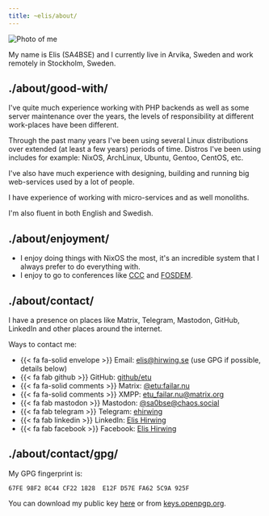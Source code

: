 ```yaml
---
title: ~elis/about/
---
```


![Photo of me](/img/elis.jpg)

My name is Elis (SA4BSE) and I currently live in Arvika, Sweden and work
remotely in Stockholm, Sweden.

## ./about/good-with/

I've quite much experience working with PHP backends as well as some server
maintenance over the years, the levels of responsibility at different
work-places have been different.

Through the past many years I've been using several Linux distributions over
extended (at least a few years) periods of time. Distros I've been using
includes for example: NixOS, ArchLinux, Ubuntu, Gentoo, CentOS, etc.

I've also have much experience with designing, building and running big
web-services used by a lot of people.

I have experience of working with micro-services and as well monoliths.

I'm also fluent in both English and Swedish.

## ./about/enjoyment/

- I enjoy doing things with NixOS the most, it's an incredible system that I
  always prefer to do everything with.
- I enjoy to go to conferences like [CCC](https://en.wikipedia.org/wiki/Chaos_Communication_Congress) and [FOSDEM](https://en.wikipedia.org/wiki/FOSDEM).

## ./about/contact/

I have a presence on places like Matrix, Telegram, Mastodon, GitHub, LinkedIn
and other places around the internet.

Ways to contact me:

- {{< fa fa-solid envelope >}} Email: [elis@hirwing.se](mailto:elis@hirwing.se) (use GPG if possible, details below)
- {{< fa fab github >}} GitHub: [github/etu](https://github.com/etu)
- {{< fa fa-solid comments >}} Matrix: [@etu:failar.nu](https://matrix.to/#/@etu:failar.nu)
- {{< fa fa-solid comments >}} XMPP: [etu_failar.nu@matrix.org](gtalk:chat?jid=etu_failar.nu@matrix.org)
- {{< fa fab mastodon >}} Mastodon: [@sa0bse@chaos.social](https://chaos.social/@sa0bse)
- {{< fa fab telegram >}} Telegram: [ehirwing](https://t.me/ehirwing)
- {{< fa fab linkedin >}} LinkedIn: [Elis Hirwing](https://se.linkedin.com/in/elishirwing/)
- {{< fa fab facebook >}} Facebook: [Elis Hirwing](https://facebook.com/elishirwing/)

## ./about/contact/gpg/

My GPG fingerprint is:

```plain
67FE 98F2 8C44 CF22 1828  E12F D57E FA62 5C9A 925F
```

You can download my public key [here](/D57EFA625C9A925F.asc) or from [keys.openpgp.org](https://keys.openpgp.org/search?q=67FE98F28C44CF221828E12FD57EFA625C9A925F).
